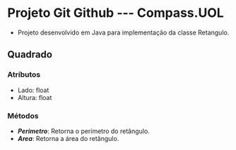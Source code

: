 # Projeto Git Github --- Compass.UOL

- Projeto desenvolvido em Java para implementação da classe Retangulo.

## Quadrado
### Atríbutos
- Lado: float
- Altura: float

### Métodos

- ***Perimetro***: Retorna o perímetro do retângulo.
- ***Area***: Retorna a área do retângulo.